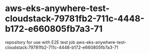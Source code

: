 # aws-eks-anywhere-test-cloudstack-79781fb2-711c-4448-b172-e660805fb7a3-71
repository for use with E2E test job aws-eks-anywhere-test-cloudstack:79781fb2-711c-4448-b172-e660805fb7a3-71
